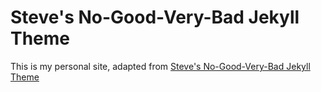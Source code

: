 Steve's No-Good-Very-Bad Jekyll Theme
=====================================

This is my personal site, adapted from [Steve's No-Good-Very-Bad Jekyll Theme](http://svmiller.github.io)
